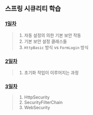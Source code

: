 ## 스프링 시큐리티 학습

### [1일차](https://github.com/LegdayDev/SpringSecurity_lab/blob/master/src/main/resources/md/day01.md)
> 1. 자동 설정의 의한 기본 보안 작동
> 2. 기본 보안 설정 클래스들
> 3. `HttpBasic` 방식 vs `FormLogin` 방식

### [2일차](https://github.com/LegdayDev/SpringSecurity_lab/blob/master/src/main/resources/md/day02.md)
> 1. 초기화 작업이 이루어지는 과정

### [3일차](https://github.com/LegdayDev/SpringSecurity_lab/blob/master/src/main/resources/md/day03.md)
> 1. HttpSecurity
> 2. SecurityFilterChain
> 3. WebSecurity